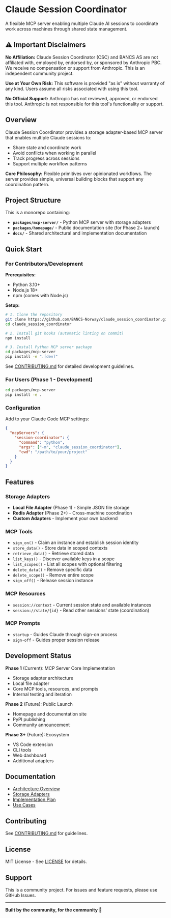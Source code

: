 # Claude Session Coordinator

A flexible MCP server enabling multiple Claude AI sessions to coordinate work across machines through shared state management.

## ⚠️ Important Disclaimers

**No Affiliation:** Claude Session Coordinator (CSC) and BANCS AS are not affiliated with, employed by, endorsed by, or sponsored by Anthropic PBC. We receive no compensation or support from Anthropic. This is an independent community project.

**Use at Your Own Risk:** This software is provided "as is" without warranty of any kind. Users assume all risks associated with using this tool.

**No Official Support:** Anthropic has not reviewed, approved, or endorsed this tool. Anthropic is not responsible for this tool's functionality or support.

## Overview

Claude Session Coordinator provides a storage adapter-based MCP server that enables multiple Claude sessions to:
- Share state and coordinate work
- Avoid conflicts when working in parallel
- Track progress across sessions
- Support multiple workflow patterns

**Core Philosophy:** Flexible primitives over opinionated workflows. The server provides simple, universal building blocks that support any coordination pattern.

## Project Structure

This is a monorepo containing:

- **`packages/mcp-server/`** - Python MCP server with storage adapters
- **`packages/homepage/`** - Public documentation site (for Phase 2+ launch)
- **`docs/`** - Shared architectural and implementation documentation

## Quick Start

### For Contributors/Development

**Prerequisites:**
- Python 3.10+
- Node.js 18+
- npm (comes with Node.js)

**Setup:**

```bash
# 1. Clone the repository
git clone https://github.com/BANCS-Norway/claude_session_coordinator.git
cd claude_session_coordinator

# 2. Install git hooks (automatic linting on commit)
npm install

# 3. Install Python MCP server package
cd packages/mcp-server
pip install -e ".[dev]"
```

See [CONTRIBUTING.md](CONTRIBUTING.md) for detailed development guidelines.

### For Users (Phase 1 - Development)

```bash
cd packages/mcp-server
pip install -e .
```

### Configuration

Add to your Claude Code MCP settings:

```json
{
  "mcpServers": {
    "session-coordinator": {
      "command": "python",
      "args": ["-m", "claude_session_coordinator"],
      "cwd": "/path/to/your/project"
    }
  }
}
```

## Features

### Storage Adapters

- **Local File Adapter** (Phase 1) - Simple JSON file storage
- **Redis Adapter** (Phase 2+) - Cross-machine coordination
- **Custom Adapters** - Implement your own backend

### MCP Tools

- `sign_on()` - Claim an instance and establish session identity
- `store_data()` - Store data in scoped contexts
- `retrieve_data()` - Retrieve stored data
- `list_keys()` - Discover available keys in a scope
- `list_scopes()` - List all scopes with optional filtering
- `delete_data()` - Remove specific data
- `delete_scope()` - Remove entire scope
- `sign_off()` - Release session instance

### MCP Resources

- `session://context` - Current session state and available instances
- `session://state/{id}` - Read other sessions' state (coordination)

### MCP Prompts

- `startup` - Guides Claude through sign-on process
- `sign-off` - Guides proper session release

## Development Status

**Phase 1** (Current): MCP Server Core Implementation
- Storage adapter architecture
- Local file adapter
- Core MCP tools, resources, and prompts
- Internal testing and iteration

**Phase 2** (Future): Public Launch
- Homepage and documentation site
- PyPI publishing
- Community announcement

**Phase 3+** (Future): Ecosystem
- VS Code extension
- CLI tools
- Web dashboard
- Additional adapters

## Documentation

- [Architecture Overview](docs/architecture/overview.md)
- [Storage Adapters](docs/architecture/storage-adapters.md)
- [Implementation Plan](docs/implementation/phase-1-plan.md)
- [Use Cases](docs/use-cases/)

## Contributing

See [CONTRIBUTING.md](CONTRIBUTING.md) for guidelines.

## License

MIT License - See [LICENSE](LICENSE) for details.

## Support

This is a community project. For issues and feature requests, please use GitHub Issues.

---

**Built by the community, for the community** 🚀
